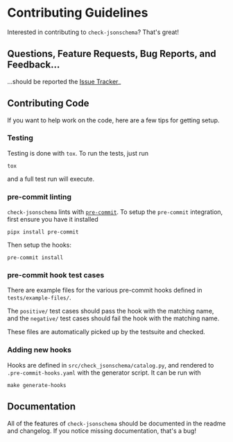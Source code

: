 # Contributing Guidelines

Interested in contributing to `check-jsonschema`? That's great!

## Questions, Feature Requests, Bug Reports, and Feedback...

…should be reported the [Issue Tracker](https://github.com/sirosen/check-jsonschema/issues)_

## Contributing Code

If you want to help work on the code, here are a few tips for getting setup.

### Testing

Testing is done with `tox`. To run the tests, just run

    tox

and a full test run will execute.

### pre-commit linting

`check-jsonschema` lints with [`pre-commit`](pre-commit.com).
To setup the `pre-commit` integration, first ensure you have it installed

    pipx install pre-commit

Then setup the hooks:

    pre-commit install

### pre-commit hook test cases

There are example files for the various pre-commit hooks defined in
`tests/example-files/`.

The `positive/` test cases should pass the hook with the matching name, and
the `negative/` test cases should fail the hook with the matching name.

These files are automatically picked up by the testsuite and checked.

### Adding new hooks

Hooks are defined in `src/check_jsonschema/catalog.py`, and rendered to
`.pre-commit-hooks.yaml` with the generator script. It can be run with

    make generate-hooks

## Documentation

All of the features of `check-jsonschema` should be documented in the readme
and changelog. If you notice missing documentation, that's a bug!
